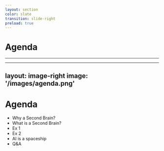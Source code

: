 ```yaml
---
layout: section
color: slate
transition: slide-right
preload: true
---
```


# Agenda

<hr>

---
layout: image-right
image: '/images/agenda.png'
---

# Agenda

* Why a Second Brain?
* What is a Second Brain? 
* Ex 1
* Ex 2
* AI is a spaceship
* Q&A
